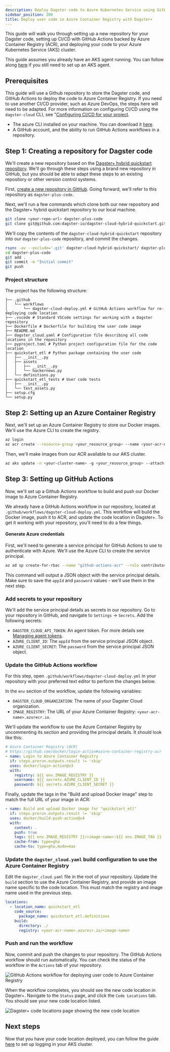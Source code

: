 ```yaml
---
description: Deploy Dagster code to Azure Kubernetes Service using GitHub Actions and Azure Container Registry.
sidebar_position: 200
title: Deploy user code in Azure Container Registry with Dagster+
---
```


This guide will walk you through setting up a new repository for your Dagster code, setting up CI/CD with GitHub Actions backed by Azure Container Registry (ACR), and deploying your code to your Azure Kubernetes Service (AKS) cluster.

This guide assumes you already have an AKS agent running. You can follow along [here](/dagster-plus/deployment/deployment-types/hybrid/azure/aks-agent) if you still need to set up an AKS agent.

## Prerequisites

This guide will use a Github repository to store the Dagster code, and GitHub Actions to deploy the code to Azure Container Registry. If you need to use another CI/CD provider, such as Azure DevOps, the steps here will need to be adapted. For more information on configuring CI/CD using the `dagster-cloud` CLI, see "[Configuring CI/CD for your project](/deployment/dagster-plus/ci-cd/configuring-ci-cd#non-github).

- The azure CLI installed on your machine. You can download it [here](https://docs.microsoft.com/en-us/cli/azure/install-azure-cli).
- A GitHub account, and the ability to run GitHub Actions workflows in a repository.

## Step 1: Creating a repository for Dagster code

We'll create a new repository based on the [Dagster+ hybrid quickstart repository](https://github.com/dagster-io/dagster-cloud-hybrid-quickstart). We'll go through these steps using a brand new repository in GitHub, but you should be able to adapt these steps to an existing repository or other version control systems.

First, [create a new repository in GitHub](https://docs.github.com/en/repositories/creating-and-managing-repositories/creating-a-new-repository). Going forward, we'll refer to this repository as `dagster-plus-code`.

Next, we'll run a few commands which clone both our new repository and the Dagster+ hybrid quickstart repository to our local machine.

```bash
git clone <your-repo-url> dagster-plus-code
git clone git@github.com:dagster-io/dagster-cloud-hybrid-quickstart.git
```

We'll copy the contents of the `dagster-cloud-hybrid-quickstart` repository into our `dagster-plus-code` repository, and commit the changes.

```bash
rsync -av --exclude='.git' dagster-cloud-hybrid-quickstart/ dagster-plus-code/
cd dagster-plus-code
git add .
git commit -m "Initial commit"
git push
```

### Project structure

The project has the following structure:

```plaintext
├── .github
│   └── workflows
│       └── dagster-cloud-deploy.yml # GitHub Actions workflow for re-deploying code location
├── .vscode # Standard VSCode settings for working with a Dagster repository
├── Dockerfile # Dockerfile for building the user code image
├── README.md
├── dagster_cloud.yaml # Configuration file describing all code locations in the repository
├── pyproject.toml # Python project configuration file for the code location
├── quickstart_etl # Python package containing the user code
│   ├── __init__.py
│   ├── assets
│   │   ├── __init__.py
│   │   └── hackernews.py
│   └── definitions.py
├── quickstart_etl_tests # User code tests
│   ├── __init__.py
│   └── test_assets.py
├── setup.cfg
└── setup.py
```

## Step 2: Setting up an Azure Container Registry

Next, we'll set up an Azure Container Registry to store our Docker images. We'll use the Azure CLI to create the registry.

```bash
az login
az acr create --resource-group <your_resource_group> --name <your-acr-name> --sku Basic
```

Then, we'll make images from our ACR available to our AKS cluster.

```bash
az aks update -n <your-cluster-name> -g <your_resource_group> --attach-acr <your-acr-name>
```

## Step 3: Setting up GitHub Actions

Now, we'll set up a Github Actions workflow to build and push our Docker image to Azure Container Registry.

We already have a GitHub Actions workflow in our repository, located at `.github/workflows/dagster-cloud-deploy.yml`. This workflow will build the Docker image, push it to ACR, and update the code location in Dagster+. To get it working with your repository, you'll need to do a few things.

#### Generate Azure credentials

First, we'll need to generate a service principal for GitHub Actions to use to authenticate with Azure. We'll use the Azure CLI to create the service principal.

```bash
az ad sp create-for-rbac --name "github-actions-acr" --role contributor --scopes /subscriptions/<your_azure_subscription_id>/resourceGroups/<your_resource_group>/providers/Microsoft.ContainerRegistry/registries/<your_acr_name>
```

This command will output a JSON object with the service principal details. Make sure to save the `appId` and `password` values - we'll use them in the next step.

### Add secrets to your repository

We'll add the service principal details as secrets in our repository. Go to your repository in GitHub, and navigate to `Settings` -> `Secrets`. Add the following secrets:

- `DAGSTER_CLOUD_API_TOKEN`: An agent token. For more details see [Managing agent tokens](/deployment/dagster-plus/management/tokens/agent-tokens).
- `AZURE_CLIENT_ID`: The `appId` from the service principal JSON object.
- `AZURE_CLIENT_SECRET`: The `password` from the service principal JSON object.

### Update the GitHub Actions workflow

For this step, open `.github/workflows/dagster-cloud-deploy.yml` in your repository with your preferred text editor to perform the changes below.

In the `env` section of the workflow, update the following variables:

- `DAGSTER_CLOUD_ORGANIZATION`: The name of your Dagster Cloud organization.
- `IMAGE_REGISTRY`: The URL of your Azure Container Registry: `<your-acr-name>.azurecr.io`.

We'll update the workflow to use the Azure Container Registry by uncommenting its section and providing the principal details. It should look like this:

```yaml
# Azure Container Registry (ACR)
# https://github.com/docker/login-action#azure-container-registry-acr
- name: Login to Azure Container Registry
  if: steps.prerun.outputs.result != 'skip'
  uses: docker/login-action@v3
  with:
    registry: ${{ env.IMAGE_REGISTRY }}
    username: ${{ secrets.AZURE_CLIENT_ID }}
    password: ${{ secrets.AZURE_CLIENT_SECRET }}
```

Finally, update the tags in the "Build and upload Docker image" step to match the full URL of your image in ACR:

```yaml
- name: Build and upload Docker image for "quickstart_etl"
  if: steps.prerun.outputs.result != 'skip'
  uses: docker/build-push-action@v4
  with:
    context: .
    push: true
    tags: ${{ env.IMAGE_REGISTRY }}/<image-name>:${{ env.IMAGE_TAG }}
    cache-from: type=gha
    cache-to: type=gha,mode=max
```

### Update the `dagster_cloud.yaml` build configuration to use the Azure Container Registry

Edit the `dagster_cloud.yaml` file in the root of your repository. Update the `build` section to use the Azure Container Registry, and provide an image name specific to the code location. This must match the registry and image name used in the previous step.

```yaml
locations:
  - location_name: quickstart_etl
    code_source:
      package_name: quickstart_etl.definitions
    build:
      directory: ./
      registry: <your-acr-name>.azurecr.io/<image-name>
```

### Push and run the workflow

Now, commit and push the changes to your repository. The GitHub Actions workflow should run automatically. You can check the status of the workflow in the `Actions` tab of your repository.

![GitHub Actions workflow for deploying user code to Azure Container Registry](/images/dagster-plus/deployment/azure/github-actions-workflow.png)

When the workflow completes, you should see the new code location in Dagster+. Navigate to the `Status` page, and click the `Code Locations` tab. You should see your new code location listed.

![Dagster+ code locations page showing the new code location](/images/dagster-plus/deployment/azure/dagster-cloud-code-locations.png)

## Next steps

Now that you have your code location deployed, you can follow the guide [here](/dagster-plus/deployment/deployment-types/hybrid/azure/blob-compute-logs) to set up logging in your AKS cluster.
